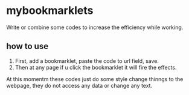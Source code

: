 # mybookmarklets

Write or combine some codes to increase the efficiency while working.

## how to use

  1. First, add a bookmarklet, paste the code to url field, save.
  2. Then at any page if u click the bookmarklet it will fire the effects.

At this momentm these codes just do some style change thinngs to the webpage, they do not access any data or change any text.
